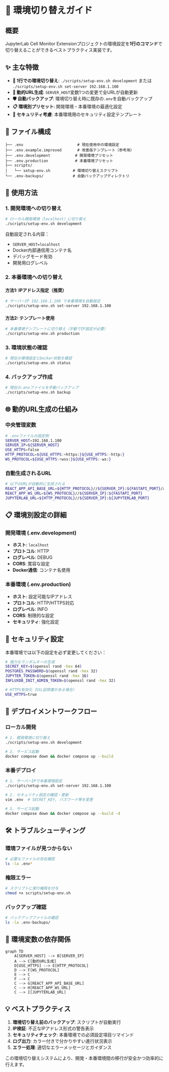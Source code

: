 # 🚀 環境切り替えガイド

## 概要

JupyterLab Cell Monitor Extensionプロジェクトの環境設定を**1行のコマンド**で切り替えることができるベストプラクティス実装です。

## ✨ 主な特徴

- **🎯 1行での環境切り替え**: `./scripts/setup-env.sh development` または `./scripts/setup-env.sh set-server 192.168.1.100`
- **🔄 動的URL生成**: `SERVER_HOST`変数1つの変更で全URLが自動更新
- **🛡️ 自動バックアップ**: 環境切り替え時に既存の`.env`を自動バックアップ
- **📋 環境別プリセット**: 開発環境・本番環境の最適化設定
- **🔐 セキュリティ考慮**: 本番環境用のセキュリティ設定テンプレート

## 📁 ファイル構成

```
├── .env                        # 現在使用中の環境設定
├── .env.example.improved       # 改善版テンプレート（参考用）
├── .env.development           # 開発環境プリセット
├── .env.production            # 本番環境プリセット
├── scripts/
│   └── setup-env.sh          # 環境切り替えスクリプト
└── .env-backups/             # 自動バックアップディレクトリ
```

## 🔧 使用方法

### 1. 開発環境への切り替え

```bash
# ローカル開発環境（localhost）に切り替え
./scripts/setup-env.sh development
```

自動設定される内容：
- `SERVER_HOST=localhost`
- Docker内部通信用コンテナ名
- デバッグモード有効
- 開発用ログレベル

### 2. 本番環境への切り替え

#### 方法1: IPアドレス指定（推奨）

```bash
# サーバーIP 192.168.1.100 で本番環境を自動設定
./scripts/setup-env.sh set-server 192.168.1.100
```

#### 方法2: テンプレート使用

```bash
# 本番環境テンプレートに切り替え（手動でIP設定が必要）
./scripts/setup-env.sh production
```

### 3. 環境状態の確認

```bash
# 現在の環境設定とDocker状態を確認
./scripts/setup-env.sh status
```

### 4. バックアップ作成

```bash
# 現在の.envファイルを手動バックアップ
./scripts/setup-env.sh backup
```

## 🌐 動的URL生成の仕組み

### 中央管理変数
```bash
# .envファイルの設定例
SERVER_HOST=192.168.1.100
SERVER_IP=${SERVER_HOST}
USE_HTTPS=false
HTTP_PROTOCOL=${USE_HTTPS:+https:}${USE_HTTPS:-http:}
WS_PROTOCOL=${USE_HTTPS:+wss:}${USE_HTTPS:-ws:}
```

### 自動生成されるURL
```bash
# 以下のURLが自動的に生成される
REACT_APP_API_BASE_URL=${HTTP_PROTOCOL}//${SERVER_IP}:${FASTAPI_PORT}/api/v1
REACT_APP_WS_URL=${WS_PROTOCOL}//${SERVER_IP}:${FASTAPI_PORT}
JUPYTERLAB_URL=${HTTP_PROTOCOL}//${SERVER_IP}:${JUPYTERLAB_PORT}
```

## 📋 環境別設定の詳細

### 開発環境 (.env.development)
- **ホスト**: `localhost`
- **プロトコル**: HTTP
- **ログレベル**: DEBUG
- **CORS**: 寛容な設定
- **Docker通信**: コンテナ名使用

### 本番環境 (.env.production)
- **ホスト**: 設定可能なIPアドレス
- **プロトコル**: HTTP/HTTPS対応
- **ログレベル**: INFO
- **CORS**: 制限的な設定
- **セキュリティ**: 強化設定

## 🔐 セキュリティ設定

本番環境では以下の設定を必ず変更してください：

```bash
# 強力なランダムキーの生成
SECRET_KEY=$(openssl rand -hex 64)
POSTGRES_PASSWORD=$(openssl rand -hex 32)
JUPYTER_TOKEN=$(openssl rand -hex 16)
INFLUXDB_INIT_ADMIN_TOKEN=$(openssl rand -hex 32)

# HTTPS有効化（SSL証明書がある場合）
USE_HTTPS=true
```

## 🚀 デプロイメントワークフロー

### ローカル開発
```bash
# 1. 開発環境に切り替え
./scripts/setup-env.sh development

# 2. サービス起動
docker compose down && docker compose up --build
```

### 本番デプロイ
```bash
# 1. サーバーIPで本番環境設定
./scripts/setup-env.sh set-server 192.168.1.100

# 2. セキュリティ設定の確認・更新
vim .env  # SECRET_KEY, パスワード等を変更

# 3. サービス起動
docker compose down && docker compose up --build -d
```

## 🛠️ トラブルシューティング

### 環境ファイルが見つからない
```bash
# 必要なファイルの存在確認
ls -la .env*
```

### 権限エラー
```bash
# スクリプトに実行権限を付与
chmod +x scripts/setup-env.sh
```

### バックアップ確認
```bash
# バックアップファイルの確認
ls -la .env-backups/
```

## 🔄 環境変数の依存関係

```mermaid
graph TD
    A[SERVER_HOST] --> B[SERVER_IP]
    A --> C[動的URL生成]
    D[USE_HTTPS] --> E[HTTP_PROTOCOL]
    D --> F[WS_PROTOCOL]
    E --> C
    F --> C
    C --> G[REACT_APP_API_BASE_URL]
    C --> H[REACT_APP_WS_URL]
    C --> I[JUPYTERLAB_URL]
```

## 💡 ベストプラクティス

1. **環境切り替え前のバックアップ**: スクリプトが自動実行
2. **IP検証**: 不正なIPアドレス形式の警告表示
3. **セキュリティチェック**: 本番環境での必須設定項目リマインド
4. **ログ出力**: カラー付きで分かりやすい進行状況表示
5. **エラー処理**: 適切なエラーメッセージとガイダンス

この環境切り替えシステムにより、開発・本番環境間の移行が安全かつ効率的に行えます。